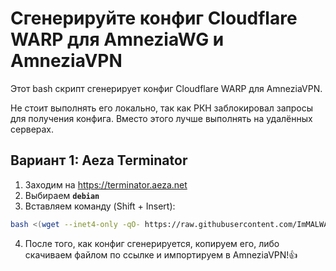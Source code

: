 # Сгенерируйте конфиг Cloudflare WARP для AmneziaWG и AmneziaVPN

Этот bash скрипт сгенерирует конфиг Cloudflare WARP для AmneziaVPN.

Не стоит выполнять его локально, так как РКН заблокировал запросы для получения конфига. Вместо этого лучше выполнять на удалённых серверах.

## Вариант 1: Aeza Terminator

1. Заходим на https://terminator.aeza.net
2. Выбираем **`debian`**
3. Вставляем команду (Shift + Insert):

```bash
bash <(wget --inet4-only -qO- https://raw.githubusercontent.com/ImMALWARE/bash-warp-generator/1a5c6b856d57b54da06d8ba50cffab869844c6fa/warp_generator.sh)
```

4. После того, как конфиг сгенерируется, копируем его, либо скачиваем файлом по ссылке и импортируем в AmneziaVPN!👍

